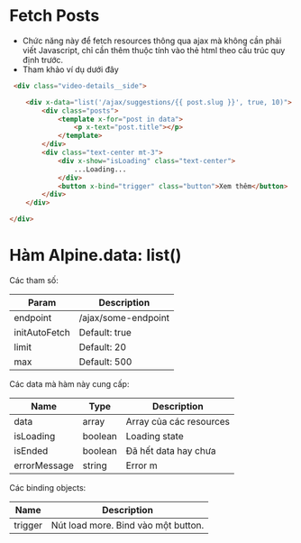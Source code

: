 # Fetch Posts
- Chức năng này để fetch resources thông qua ajax mà không cần phải viết Javascript, chỉ cần thêm thuộc tính vào thẻ html theo cấu trúc quy định trước.
- Tham khảo ví dụ dưới đây

```html
 <div class="video-details__side">

    <div x-data="list('/ajax/suggestions/{{ post.slug }}', true, 10)">
        <div class="posts">
            <template x-for="post in data">
                <p x-text="post.title"></p>
            </template>
        </div>
        <div class="text-center mt-3">
            <div x-show="isLoading" class="text-center">
                ...Loading...
            </div>
            <button x-bind="trigger" class="button">Xem thêm</button>
        </div>
    </div>

</div>
```

# Hàm Alpine.data: list()

Các tham số:

| Param | Description         |
|-------|---------------------|
| endpoint | /ajax/some-endpoint |
| initAutoFetch | Default: true       |
| limit | Default: 20         | 
| max | Default: 500        |

Các data mà hàm này cung cấp:

| Name         | Type    | Description           |
|--------------|---------|-----------------------|
| data         | array   | Array của các resources |
| isLoading    | boolean | Loading state         |
| isEnded      | boolean | Đã hết data hay chưa  |
| errorMessage | string  | Error m               |

Các binding objects:

| Name | Description                         |
|------|-------------------------------------|
| trigger | Nút load more. Bind vào một button. |
